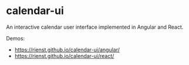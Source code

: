 # calendar-ui

An interactive calendar user interface implemented in Angular and React.

Demos:
* https://rienst.github.io/calendar-ui/angular/
* https://rienst.github.io/calendar-ui/react/
